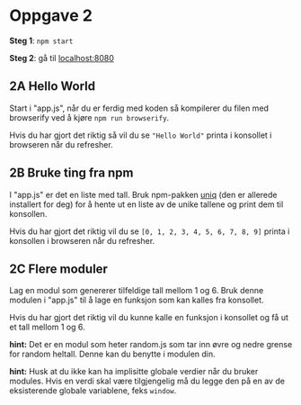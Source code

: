 # Oppgave 2

**Steg 1**: `npm start`

**Steg 2**: gå til [localhost:8080](http://localhost:8080)

## 2A Hello World

Start i "app.js", når du er ferdig med koden så kompilerer du filen med browserify ved å kjøre `npm run browserify`.

Hvis du har gjort det riktig så vil du se `"Hello World"` printa i konsollet i browseren når du refresher.

## 2B Bruke ting fra npm

I "app.js" er det en liste med tall. Bruk npm-pakken [uniq](http://npm.im/uniq) (den er allerede installert for deg) for å hente ut en liste av de unike tallene og print dem til konsollen.

Hvis du har gjort det riktig vil du se `[0, 1, 2, 3, 4, 5, 6, 7, 8, 9]` printa i konsollen i browseren når du refresher.

## 2C Flere moduler

Lag en modul som genererer tilfeldige tall mellom 1 og 6. Bruk denne modulen i "app.js" til å lage en funksjon som kan kalles fra konsollet.

Hvis du har gjort det riktig vil du kunne kalle en funksjon i konsollet og få ut et tall mellom 1 og 6.

**hint:** Det er en modul som heter random.js som tar inn øvre og nedre grense for random heltall. Denne kan du benytte i modulen din.

**hint:** Husk at du ikke kan ha implisitte globale verdier når du bruker modules. Hvis en verdi skal være tilgjengelig må du legge den på en av de eksisterende globale variablene, feks `window`.
